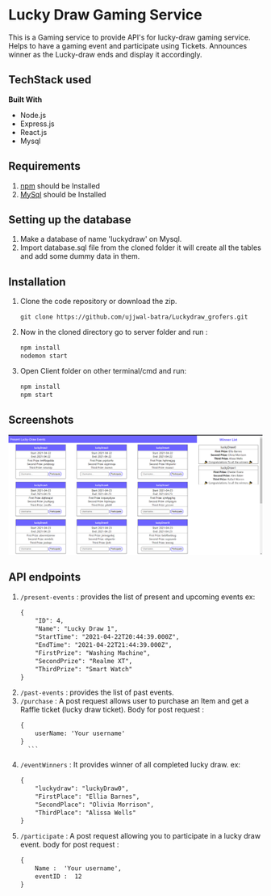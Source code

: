 # Lucky Draw Gaming Service

This is a Gaming service to provide API's for lucky-draw gaming service. Helps to have a gaming event and participate using Tickets. Announces winner as the Lucky-draw ends and display it accordingly. 

## TechStack used
**Built With**
* Node.js
* Express.js
* React.js
* Mysql

## Requirements
1. [npm](https://www.npmjs.com/get-npm ) should be Installed
2. [MySql](https://www.mysql.com/downloads/) should be Installed


## Setting up the database

1. Make a database of name 'luckydraw' on Mysql.
2. Import database.sql file from the cloned folder it will create all the tables and add some dummy data in them.

## Installation
	
1.  Clone the code repository or download the zip.
	```properties
	git clone https://github.com/ujjwal-batra/Luckydraw_grofers.git
	```
2.  Now in the cloned directory go to server folder and run :
	```properties
	npm install 
	nodemon start
	```
3. Open Client folder on other terminal/cmd and run:
	```properties
	npm install
	npm start
	```

## Screenshots
![alt text](./event-page.png)

## API endpoints
1. ``` /present-events ``` : provides the list of present and upcoming events
	ex: 
	```
	{
	    "ID": 4,
	    "Name": "Lucky Draw 1",
	    "StartTime": "2021-04-22T20:44:39.000Z",
	    "EndTime": "2021-04-22T21:44:39.000Z",
	    "FirstPrize": "Washing Machine",
	    "SecondPrize": "Realme XT",
	    "ThirdPrize": "Smart Watch"
	}
2. ``` /past-events ``` : provides the list of past events.
3. ``` /purchase ``` :  A post request allows user to purchase an Item and get a Raffle ticket (lucky draw ticket). Body for post request :
	  ```
	  {
		  userName: 'Your username'
	  }
		```
4. ``` /eventWinners ``` : It provides winner of all completed lucky draw.
	ex:
	```
	{
		"luckydraw": "luckyDraw0",
		"FirstPlace": "Ellia Barnes",
		"SecondPlace": "Olivia Morrison",
		"ThirdPlace": "Alissa Wells"
	}
	```
5. ``` /participate ``` : A post request allowing you to participate in a lucky draw event. body for post request :
	```
	{
		Name :  'Your username',
		eventID :  12
	}
	```